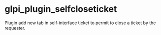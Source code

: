 glpi_plugin_selfcloseticket
===========================

Plugin add new tab in self-interface ticket to permit to close a ticket by the 
requester.
